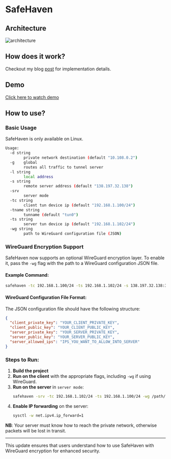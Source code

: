 # SafeHaven

## Architecture
![architecture](https://github.com/kwakubiney/safehaven/assets/71296367/7a637a3f-337d-4e44-a793-4aa01049d191)

## How does it work?
Checkout my blog [post](https://kwakubiney.github.io/posts/UDP-Tunneling-With-Safehaven/) for implementation details.

## Demo
[Click here to watch demo](https://www.youtube.com/watch?v=BJcXyx5ae1Ac)

## How to use?
### Basic Usage
SafeHaven is only available on Linux.

```sh
Usage:
  -d string
        private network destination (default "10.108.0.2")
  -g    global
        routes all traffic to tunnel server
  -l string
        local address
  -s string
        remote server address (default "138.197.32.138")
  -srv
        server mode
  -tc string
        client tun device ip (default "192.168.1.100/24")
  -tname string
        tunname (default "tun0")
  -ts string
        server tun device ip (default "192.168.1.102/24")
  -wg string
        path to WireGuard configuration file (JSON)
```

### WireGuard Encryption Support
SafeHaven now supports an optional WireGuard encryption layer. To enable it, pass the `-wg` flag with the path to a WireGuard configuration JSON file.

#### Example Command:
```sh
safehaven -tc 192.168.1.100/24 -ts 192.168.1.102/24 -s 138.197.32.138:3000 -l 3000 -wg /path/to/wg-config.json
```

#### WireGuard Configuration File Format:
The JSON configuration file should have the following structure:

```json
{
  "client_private_key": "YOUR_CLIENT_PRIVATE_KEY",
  "client_public_key": "YOUR_CLIENT_PUBLIC_KEY",
  "server_private_key": "YOUR_SERVER_PRIVATE_KEY",
  "server_public_key": "YOUR_SERVER_PUBLIC_KEY",
  "server_allowed_ips": "IPS_YOU_WANT_TO_ALLOW_INTO_SERVER"
}
```

### Steps to Run:
1. **Build the project**
2. **Run on the client** with the appropriate flags, including `-wg` if using WireGuard.
3. **Run on the server** in `server mode`:
   ```sh
   safehaven -srv -tc 192.168.1.102/24 -ts 192.168.1.100/24 -wg /path/to/wg-config.json
   ```
4. **Enable IP forwarding** on the server:
   ```sh
   sysctl -w net.ipv4.ip_forward=1
   ```

**NB**: Your server must know how to reach the private network, otherwise packets will be lost in transit.

---
This update ensures that users understand how to use SafeHaven with WireGuard encryption for enhanced security.

